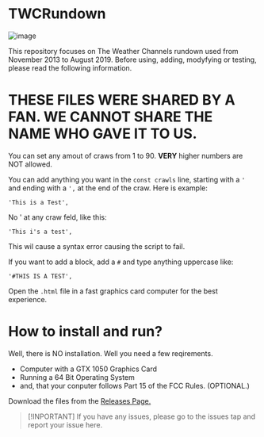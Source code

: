 # TWCRundown

![image](https://github.com/user-attachments/assets/4e5cc5a1-2345-48fa-aa9c-5ef20bd3ab3f)


This repository focuses on The Weather Channels rundown used from November 2013 to August 2019. Before using, adding, modyfying or testing, please read the following information.

# THESE FILES WERE SHARED BY A FAN. WE CANNOT SHARE THE NAME WHO GAVE IT TO US.
You can set any amout of craws from 1 to 90. **VERY** higher numbers are NOT allowed. 

You can add anything you want in the ``const crawls`` line, starting with a ``'`` and ending with a ``',`` at the end of the craw. Here is example:
```
'This is a Test',
```

No ' at any craw feld, like this:
```
'This i's a test',
```
This wil cause a syntax error causing the script to fail.

If you want to add a block, add a ``#`` and type anything uppercase like:

```
'#THIS IS A TEST',
```

Open the ``.html`` file in a fast graphics card computer for the best experience.




# How to install and run?

Well, there is NO installation. Well you need a few reqirements.

- Computer with a GTX 1050 Graphics Card
- Running a 64 Bit Operating System
- and, that your conputer follows Part 15 of the FCC Rules. (OPTIONAL.)


Download the files from the [Releases Page.](https://github.com/TigerIS12024/TWCRundown/releases/tag/Scrolls)

> [!INPORTANT]
> If you have any issues, please go to the issues tap and report your issue here.

